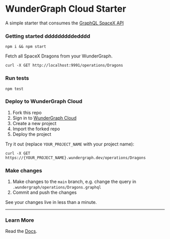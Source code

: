 # WunderGraph Cloud Starter

A simple starter that consumes the [GraphQL SpaceX API](https://spacex-api.fly.dev/graphql/)

### Getting started dddddddddedddd

```shell
npm i && npm start
```

Fetch all SpaceX Dragons from your WunderGraph.

```shell
curl -X GET http://localhost:9991/operations/Dragons
```

### Run tests

```shell
npm test
```

### Deploy to WunderGraph Cloud

1. Fork this repo
2. Sign in to [WunderGraph Cloud](https://cloud.wundergraph.com)
3. Create a new project
4. Import the forked repo
5. Deploy the project

Try it out (replace `YOUR_PROJECT_NAME` with your project name):

```shell
curl -X GET https://{YOUR_PROJECT_NAME}.wundergraph.dev/operations/Dragons
```

### Make changes

1. Make changes to the `main` branch, e.g. change the query in `.wundergraph/operations/Dragons.graphql`
2. Commit and push the changes

See your changes live in less than a minute.

---

### Learn More

Read the [Docs](https://wundergraph.com/docs).

